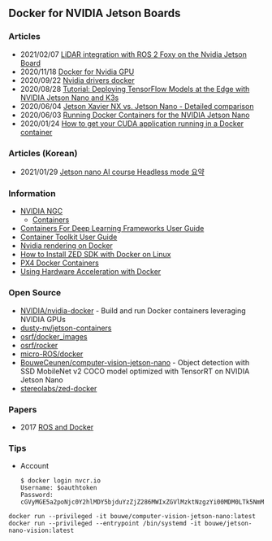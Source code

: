 ## Docker for NVIDIA Jetson Boards


### Articles
- 2021/02/07 [LiDAR integration with ROS 2 Foxy on the Nvidia Jetson Board](https://www.hackster.io/shahizat005/lidar-integration-with-ros-2-foxy-on-the-nvidia-jetson-board-34fa62)
- 2020/11/18 [Docker for Nvidia GPU](http://www.legendu.net/misc/blog/docker-for-nvidia-gpu/)
- 2020/09/22 [Nvidia drivers docker](https://www.xspdf.com/resolution/54156497.html)
- 2020/08/28 [Tutorial: Deploying TensorFlow Models at the Edge with NVIDIA Jetson Nano and K3s](https://thenewstack.io/tutorial-deploying-tensorflow-models-at-the-edge-with-nvidia-jetson-nano-and-k3s/)
- 2020/06/04 [Jetson Xavier NX vs. Jetson Nano - Detailed comparison](https://www.hackster.io/dmitrywat/jetson-xavier-nx-vs-jetson-nano-detailed-comparison-aa9cd7)
- 2020/06/03 [Running Docker Containers for the NVIDIA Jetson Nano](https://dev.to/caelinsutch/running-docker-containers-for-the-nvidia-jetson-nano-5a06)
- 2020/01/24 [How to get your CUDA application running in a Docker container](https://www.celantur.com/blog/run-cuda-in-docker-on-linux/) 


### Articles (Korean)
- 2021/01/29 [Jetson nano AI course Headless mode 요약](https://endland.medium.com/jetson-nano-ai-course-headless-mode-%EC%9A%94%EC%95%BD-7b19548e9b2a)



### Information
- [NVIDIA NGC](https://ngc.nvidia.com/catalog)
    - [Containers](https://ngc.nvidia.com/catalog/containers)
- [Containers For Deep Learning Frameworks User Guide](https://docs.nvidia.com/deeplearning/frameworks/user-guide/index.html)
- [Container Toolkit User Guide](https://docs.nvidia.com/datacenter/cloud-native/container-toolkit/user-guide.html)
- [Nvidia rendering on Docker](https://askubuntu.com/questions/1294995/nvidia-rendering-on-docker)
- [How to Install ZED SDK with Docker on Linux](https://www.stereolabs.com/docs/docker/install-guide-linux/)
- [PX4 Docker Containers](https://docs.px4.io/master/en/test_and_ci/docker.html)
- [Using Hardware Acceleration with Docker](http://wiki.ros.org/docker/Tutorials/Hardware%20Acceleration)


### Open Source
- [NVIDIA/nvidia-docker](https://github.com/NVIDIA/nvidia-docker) - Build and run Docker containers leveraging NVIDIA GPUs
- [dusty-nv/jetson-containers](https://github.com/dusty-nv/jetson-containers)
- [osrf/docker_images](https://github.com/osrf/docker_images)
- [osrf/rocker](https://github.com/osrf/rocker)
- [micro-ROS/docker](https://github.com/micro-ROS/docker)
- [BouweCeunen/computer-vision-jetson-nano](https://github.com/BouweCeunen/computer-vision-jetson-nano) - Object detection with SSD MobileNet v2 COCO model optimized with TensorRT on NVIDIA Jetson Nano
- [stereolabs/zed-docker](https://github.com/stereolabs/zed-docker)


### Papers
- 2017 [ROS and Docker](https://www.researchgate.net/publication/317751755_ROS_and_Docker)



### Tips
- Account
	```
	$ docker login nvcr.io
	Username: $oauthtoken
	Password: cGVyMGE5a2poNjc0Y2hlMDY5bjduYzZjZ286MWIxZGVlMzktNzgzYi00MDM0LTk5NmMtYTFhOGJlM2VjNGFj
	```

```
docker run --privileged -it bouwe/computer-vision-jetson-nano:latest
docker run --privileged --entrypoint /bin/systemd -it bouwe/jetson-nano-vision:latest
```


